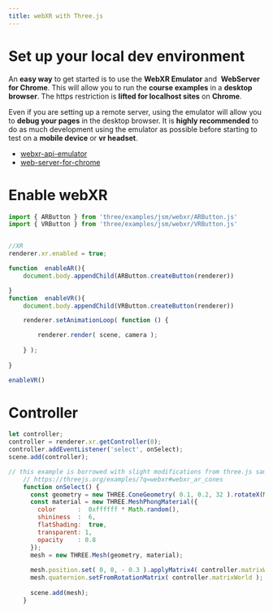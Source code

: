 ```yaml
---
title: webXR with Three.js
---
```



# Set up your local dev environment
An **easy way** to get started is to use the **WebXR Emulator** and  **WebServer for Chrome**. This will allow you to run the **course examples** in a **desktop browser**. The https restriction is **lifted for localhost sites** on **Chrome**.

Even if you are setting up a remote server, using the emulator will allow you to **debug your pages** in the desktop browser. It is **highly recommended** to do as much development using the emulator as possible before starting to test on a **mobile device** or **vr headset**.

- [webxr-api-emulator](https://chrome.google.com/webstore/detail/webxr-api-emulator/mjddjgeghkdijejnciaefnkjmkafnnje?hl=en)
- [web-server-for-chrome](https://chrome.google.com/webstore/detail/web-server-for-chrome/ofhbbkphhbklhfoeikjpcbhemlocgigb?hl=en)






# Enable webXR
``` javascript
import { ARButton } from 'three/examples/jsm/webxr/ARButton.js'
import { VRButton } from 'three/examples/jsm/webxr/VRButton.js'


//XR
renderer.xr.enabled = true;

function  enableAR(){
    document.body.appendChild(ARButton.createButton(renderer))

}
function  enableVR(){
    document.body.appendChild(VRButton.createButton(renderer))

    renderer.setAnimationLoop( function () {

        renderer.render( scene, camera );
    
    } );
    
}

enableVR()
```





# Controller
```javascript
let controller;
controller = renderer.xr.getController(0);
controller.addEventListener('select', onSelect);
scene.add(controller);

// this example is borrowed with slight modifications from three.js samples
    // https://threejs.org/examples/?q=webxr#webxr_ar_cones
    function onSelect() {
      const geometry = new THREE.ConeGeometry( 0.1, 0.2, 32 ).rotateX(Math.PI / 2);;
      const material = new THREE.MeshPhongMaterial({
        color      :  0xffffff * Math.random(),
        shininess  :  6,
        flatShading:  true,
        transparent: 1,
        opacity    : 0.8
      });
      mesh = new THREE.Mesh(geometry, material);
      
      mesh.position.set( 0, 0, - 0.3 ).applyMatrix4( controller.matrixWorld );
      mesh.quaternion.setFromRotationMatrix( controller.matrixWorld );
      
      scene.add(mesh);
    }
```